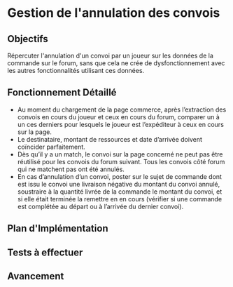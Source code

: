 # Gestion de l'annulation des convois

## Objectifs
Répercuter l'annulation d'un convoi par un joueur sur les données de la commande sur le forum, sans que cela ne crée de dysfonctionnement avec les autres fonctionnalités utilisant ces données.

## Fonctionnement Détaillé
- Au moment du chargement de la page commerce, après l’extraction des convois en cours du joueur et ceux en cours du forum, comparer un à un ces derniers pour lesquels le joueur est l’expéditeur à ceux en cours sur la page.
- Le destinataire, montant de ressources et date d’arrivée doivent coïncider parfaitement.
- Dès qu’il y a un match, le convoi sur la page concerné ne peut pas être réutilisé pour les convois du forum suivant. Tous les convois côté forum qui ne matchent pas ont été annulés.
- En cas d’annulation d’un convoi, poster sur le sujet de commande dont est issu le convoi une livraison négative du montant du convoi annulé, soustraire à la quantité livrée de la commande le montant du convoi, et si elle était terminée la remettre en en cours (vérifier si une commande est complétée au départ ou à l’arrivée du dernier convoi).

## Plan d'Implémentation

## Tests à effectuer

## Avancement